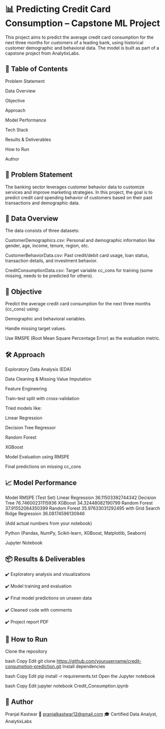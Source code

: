 # 📊 Predicting Credit Card Consumption – Capstone ML Project
This project aims to predict the average credit card consumption for the next three months for customers of a leading bank, using historical customer demographic and behavioral data. The model is built as part of a capstone project from AnalytixLabs.

## 📌 Table of Contents
Problem Statement

Data Overview

Objective

Approach

Model Performance

Tech Stack

Results & Deliverables

How to Run

Author

## 🧠 Problem Statement
The banking sector leverages customer behavior data to customize services and improve marketing strategies. In this project, the goal is to predict credit card spending behavior of customers based on their past transactions and demographic data.

## 📂 Data Overview
The data consists of three datasets:

CustomerDemographics.csv: Personal and demographic information like gender, age, income, tenure, region, etc.

CustomerBehaviorData.csv: Past credit/debit card usage, loan status, transaction details, and investment behavior.

CreditConsumptionData.csv: Target variable cc_cons for training (some missing, needs to be predicted for others).

## 🎯 Objective
Predict the average credit card consumption for the next three months (cc_cons) using:

Demographic and behavioral variables.

Handle missing target values.

Use RMSPE (Root Mean Square Percentage Error) as the evaluation metric.

## 🛠️ Approach
Exploratory Data Analysis (EDA)

Data Cleaning & Missing Value Imputation

Feature Engineering

Train-test split with cross-validation

Tried models like:

Linear Regression

Decision Tree Regressor

Random Forest

XGBoost

Model Evaluation using RMSPE

Final predictions on missing cc_cons

## 📈 Model Performance
Model	              RMSPE (Test Set)
Linear Regression	  36.11503392744342
Decision Tree       76.74600231115936
XGBoost	            34.32448082190799 
Random Forest	      37.91552084350399
Random Forest       35.97633031292495
with Grid Search
Ridge Regression    36.08174596130946

(Add actual numbers from your notebook)

Python (Pandas, NumPy, Scikit-learn, XGBoost, Matplotlib, Seaborn)

Jupyter Notebook

## 📦 Results & Deliverables
✔️ Exploratory analysis and visualizations

✔️ Model training and evaluation

✔️ Final model predictions on unseen data

✔️ Cleaned code with comments

✔️ Project report PDF

## 🚀 How to Run
Clone the repository

bash
Copy
Edit
git clone https://github.com/yourusername/credit-consumption-prediction.git
Install dependencies

bash
Copy
Edit
pip install -r requirements.txt
Open the Jupyter notebook

bash
Copy
Edit
jupyter notebook Credit_Consumption.ipynb

## 👤 Author
Pranjal Kastwar
📧 pranjalkastwar12@gmail.com 
🎓 Certified Data Analyst, AnalytixLabs

